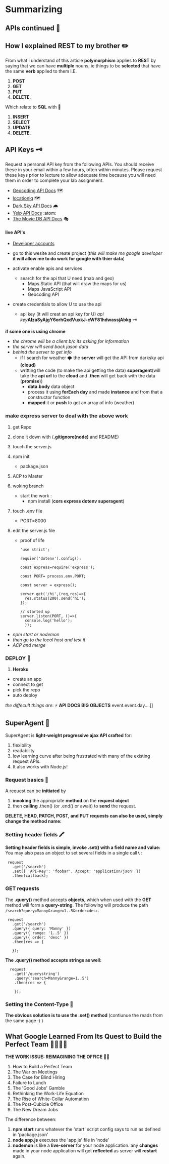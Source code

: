 # Summarizing

## APIs continued :incoming_envelope:


## How I explained REST to my brother :pencil2:

From what I understand of this article **polymorphism** applies to **REST** by saying that we can have **multiple** nouns, ie things to be **selected** that have the same **verb** applied to them I.E.

1. **POST**
1. **GET**
1. **PUT**
1. **DELETE**.

Which relate to **SQL** with :slot_machine:

1. **INSERT**
1. **SELECT**
1. **UPDATE**
1. **DELETE**.

## API Keys :old_key:

Request a personal API key from the following APIs. You should receive these in your email within a few hours, often within minutes. Please request these keys prior to lecture to allow adequate time because you will need them in order to complete your lab assignment.

- [Geocoding API Docs](https://locationiq.com/) :world_map:
- [locationiq](https://locationiq.com/) :world_map:
- [Dark Sky API Docs](https://darksky.net/dev/docs) :cloud_with_rain:
- [Yelp API Docs](https://www.yelp.com/developers/documentation/v3/business_search) :atom:
- [The Movie DB API Docs](https://developers.themoviedb.org/3/getting-started/introduction) :performing_arts:

#### live API's

- [Developer accounts](https://console.developers.google.com/projectselector2/apis/dashboard?pli=1&supportedpurview=project)

- go to this wesite and create project (_this will make me google developer_ **it will allow me to do work for google with thier data**)
- activate enable apis and services
  - search for the api that U need (mab and geo)
    - Maps Static API (that will draw the maps for us)
    - Maps JavaScript API
    - Geocoding API
- create credentials to allow U to use the api
  - api key (it will creat an api key for U) _api key_**AIzaSyAjgY6orhQxdVuxkJ-cWF81hdwassjAbkg** :old_key:

**if some one is using chrome**

- _the chrome will be a client b/c its asking for information_
- _the server will send back jason data_
- _behind the server to get info_
  - if I search for weather :cloud_with_lightning: the **server** will get the API from darksky api **(cloud)**
  - writting the code (to make the api getting the data) **superagent**(will take the **api url** to the **cloud** and **.then** will get back with the data (**promise**))
    - **data.body** data object
    - process it using **forEach day** and made **instance** and from that a constructor function
    - **mapped** it or **push** to get an array of info (weather)

### **make express server to deal with the above work**

1. get Repo
1. clone it down with (**.gitignore(node)** and README)
1. touch the server.js
1. npm init

   - package.json

1. ACP to Master
1. woking branch
   - start the work :
     - npm install (**cors express dotenv superagent**)
1. touch .env file

   - PORT=8000

1. edit the server.js file

   - proof of life

     ```
     'use strict';

     requier('dotenv').config();

     const express=require('express');

     const PORT= process.env.PORT;

     const server = express();

     server.get('/hi',(req,res)=>{
       res.status(200).send('hi');
     });

     // started up
     server.listen(PORT, ()=>{
       console.log('hello');
       });

     ```

- _npm start or nodemon_
- _then go to the local host and test it_
- _ACP and merge_

### DEPLOY :star2:

1. **Heroku**

- create an app
- connect to get
- pick the repo
- auto deploy

_the diffecult things are_: :zap:
**API DOCS**
**BIG OBJECTS**
event.event.day....[]

## SuperAgent :robot:

SuperAgent is **light-weight progressive ajax API crafted** for:

1. flexibility
1. readability
1. low learning curve after being frustrated with many of the existing request APIs.
1. It also works with Node.js!

### Request basics :envelope_with_arrow:

A request can be **initiated** by

1. **invoking** the appropriate **method** on the **request object**
1. then **calling** .then() (or .end() or await) to **send** the request.

**DELETE, HEAD, PATCH, POST, and PUT requests can also be used, simply change the method name:**

### Setting header fields :crayon:

**Setting header fields is simple, invoke .set() with a field name and value:**
You may also pass an object to set several fields in a single call :telephone_receiver: :

```
 request
   .get('/search')
   .set({ 'API-Key': 'foobar', Accept: 'application/json' })
   .then(callback);
```

### GET requests

The **.query()** method accepts **objects**, which when used with the **GET** method will form a **query-string**. The following will produce the path `/search?query=Manny&range=1..5&order=desc`.

```
 request
   .get('/search')
   .query({ query: 'Manny' })
   .query({ range: '1..5' })
   .query({ order: 'desc' })
   .then(res => {

   });
```

**The .query() method accepts strings as well:**

```
  request
    .get('/querystring')
    .query('search=Manny&range=1..5')
    .then(res => {

    });
```

### Setting the Content-Type :battery:

**The obvious solution is to use the .set() method** (contiunue the reads from the same page :) )

## What Google Learned From Its Quest to Build the Perfect Team :family_man_woman_boy_boy:

**THE WORK ISSUE: REIMAGINING THE OFFICE** :men_wrestling:

1. How to Build a Perfect Team
2. The War on Meetings
3. The Case for Blind Hiring
4. Failure to Lunch
5. The 'Good Jobs' Gamble
6. Rethinking the Work-Life Equation
7. The Rise of White-Collar Automation
8. The Post-Cubicle Office
9. The New Dream Jobs

The difference between:

1. **npm start** runs whatever the 'start' script config says to run as defined in 'package.json'
1. **node app.js** executes the 'app.js' file in 'node'
1. **nodemon** is like a **live-server** for your node application. any **changes** made in your node application will get **reflected** as server will **restart** again.
